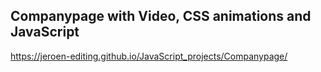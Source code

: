 ## Companypage with Video, CSS animations and JavaScript


https://jeroen-editing.github.io/JavaScript_projects/Companypage/